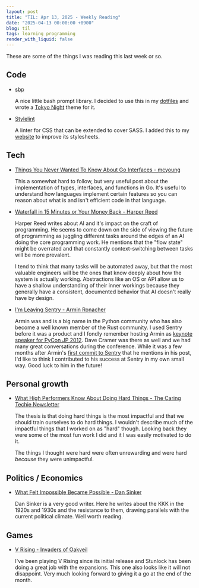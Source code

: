 ```yaml
---
layout: post
title: "TIL: Apr 13, 2025 - Weekly Reading"
date: "2025-04-13 00:00:00 +0900"
blog: til
tags: learning programming
render_with_liquid: false
---
```


These are some of the things I was reading this last week or so.

## Code

- [sbp](https://github.com/brujoand/sbp)

    A nice little bash prompt library. I decided to use this in my
    [dotfiles](https://github.com/ianlewis/dotfiles) and wrote a [Tokyo
    Night](https://github.com/folke/tokyonight.nvim) theme for it.

- [Stylelint](https://stylelint.io/)

    A linter for CSS that can be extended to cover SASS. I added this to my
    [website](https://github.com/ianlewis/www.ianlewis.org) to improve its
    stylesheets.

## Tech

- [Things You Never Wanted To Know About Go Interfaces - mcyoung](https://mcyoung.xyz/2024/12/12/go-abi/)

    This a somewhat hard to follow, but very useful post about the
    implementation of types, interfaces, and functions in Go. It's useful to
    understand how languages implement certain features so you can reason about
    what is and isn't efficient code in that language.

- [Waterfall in 15 Minutes or Your Money Back - Harper
  Reed](https://harper.blog/2025/04/10/waterfall-in-15-minutes-or-your-money-back/)

    Harper Reed writes about AI and it's impact on the craft of programming. He
    seems to come down on the side of viewing the future of programming as
    juggling different tasks around the edges of an AI doing the core programming
    work. He mentions that the "flow state" might be overrated and that
    constantly context-switching between tasks will be more prevalent.

    I tend to think that many tasks will be automated away, but that the most
    valuable engineers will be the ones that know deeply about how the system is
    actually working. Abstractions like an OS or API allow us to have a shallow
    understanding of their inner workings because they generally have a
    consistent, documented behavior that AI doesn't really have by design.

- [I'm Leaving Sentry - Armin
  Ronacher](https://lucumr.pocoo.org/2025/3/31/leaving/)

    Armin was and is a big name in the Python community who has also become a well
    known member of the Rust community. I used Sentry before it was a product and
    I fondly remember hosting Armin as [keynote speaker for PyCon JP
    2012](https://www.youtube.com/watch?v=EDlFk1hc8kc&list=PLMkWB0UjwFGnG0fLNi1kyNqFI19s3kCeH).
    Dave Cramer was there as well and we had many great conversations during the
    conference. While it was a few months after Armin's [first commit to
    Sentry](https://github.com/getsentry/sentry/commit/7b82413ce9a011ffca14aa8e98721211aabad77e)
    that he mentions in his post, I'd like to think I contributed to his success
    at Sentry in my own small way. Good luck to him in the future!

## Personal growth

- [What High Performers Know About Doing Hard
  Things - The Caring Techie Newsletter](https://www.thecaringtechie.com/p/what-high-performers-know-about-doing)

    The thesis is that doing hard things is the most impactful and that we should
    train ourselves to do hard things. I wouldn't describe much of the impactful
    things that I worked on as "hard" though. Looking back they were some of the
    most fun work I did and it I was easily motivated to do it.

    The things I thought were hard were often unrewarding and were hard _because_
    they were unimpactful.

## Politics / Economics

- [What Felt Impossible Became Possible - Dan Sinker](https://dansinker.com/posts/2025-02-23-dale/)

    Dan Sinker is a very good writer. Here he writes about the KKK in the 1920s
    and 1930s and the resistance to them, drawing parallels with the current
    political climate. Well worth reading.

## Games

- [V Rising - Invaders of Oakveil](https://www.youtube.com/watch?v=WcJEuU6TJcQ)

    I've been playing V Rising since its initial release and Stunlock has been
    doing a great job with the expansions. This one also looks like it will not
    disappoint. Very much looking forward to giving it a go at the end of the
    month.
